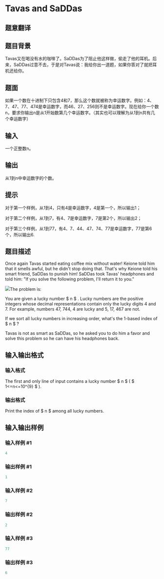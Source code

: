 # Tavas and SaDDas

## 题意翻译

## 题目背景

Tavas又在喝没有水的咖啡了。SaDDas为了阻止他这样做，偷走了他的耳机。后来，SaDDas过意不去，于是对Tavas说：我给你出一道题，如果你答对了就把耳机还给你。

## 题面

如果一个数在十进制下只包含4和7，那么这个数就被称为幸运数字。例如：4、7、47、77、474是幸运数字，而46、27、256则不是幸运数字。现在给你一个数n，要求你输出n是从1开始数第几个幸运数字。（其实也可以理解为从1到n共有几个幸运数字）

## 输入

一个正整数n。

## 输出

从1到n中幸运数字的个数。

## 提示

对于第一个样例，从1到4，只有4是幸运数字，4是第一个，所以输出1；

对于第二个样例，从1到7，有4、7是幸运数字，7是第2个，所以输出2；

对于第三个样例，从1到77，有4、7、44、47、74、77是幸运数字，77是第6个，所以输出6.

## 题目描述

Once again Tavas started eating coffee mix without water! Keione told him that it smells awful, but he didn't stop doing that. That's why Keione told his smart friend, SaDDas to punish him! SaDDas took Tavas' headphones and told him: "If you solve the following problem, I'll return it to you."

![](https://cdn.luogu.com.cn/upload/vjudge_pic/CF535B/f91fa10ac839dabd2f33826f1fa403b926bbc6c1.png)The problem is:

You are given a lucky number $ n $ . Lucky numbers are the positive integers whose decimal representations contain only the lucky digits 4 and 7. For example, numbers 47, 744, 4 are lucky and 5, 17, 467 are not.

If we sort all lucky numbers in increasing order, what's the 1-based index of $ n $ ?

Tavas is not as smart as SaDDas, so he asked you to do him a favor and solve this problem so he can have his headphones back.

## 输入输出格式

### 输入格式

The first and only line of input contains a lucky number $ n $ ( $ 1<=n<=10^{9} $ ).

### 输出格式

Print the index of $ n $ among all lucky numbers.

## 输入输出样例

### 输入样例 #1

```cpp
4

```
### 输出样例 #1

```cpp
1

```
### 输入样例 #2

```cpp
7

```
### 输出样例 #2

```cpp
2

```
### 输入样例 #3

```cpp
77

```
### 输出样例 #3

```cpp
6

```
